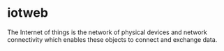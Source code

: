# iotweb
The Internet of things is the network of physical devices and network connectivity which enables these objects to connect and exchange data.
